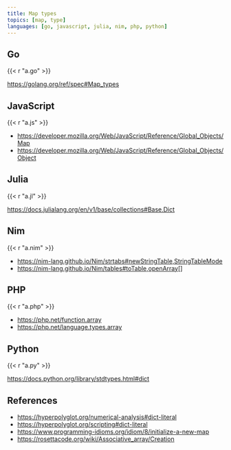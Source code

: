```yaml
---
title: Map types
topics: [map, type]
languages: [go, javascript, julia, nim, php, python]
---
```


## Go

{{< r "a.go" >}}

<https://golang.org/ref/spec#Map_types>

## JavaScript

{{< r "a.js" >}}

- <https://developer.mozilla.org/Web/JavaScript/Reference/Global_Objects/Map>
- <https://developer.mozilla.org/Web/JavaScript/Reference/Global_Objects/Object>

## Julia

{{< r "a.jl" >}}

<https://docs.julialang.org/en/v1/base/collections#Base.Dict>

## Nim

{{< r "a.nim" >}}

- <https://nim-lang.github.io/Nim/strtabs#newStringTable,StringTableMode>
- <https://nim-lang.github.io/Nim/tables#toTable,openArray[]>

## PHP

{{< r "a.php" >}}

- <https://php.net/function.array>
- <https://php.net/language.types.array>

## Python

{{< r "a.py" >}}

<https://docs.python.org/library/stdtypes.html#dict>

## References

- <https://hyperpolyglot.org/numerical-analysis#dict-literal>
- <https://hyperpolyglot.org/scripting#dict-literal>
- <https://www.programming-idioms.org/idiom/8/initialize-a-new-map>
- <https://rosettacode.org/wiki/Associative_array/Creation>
